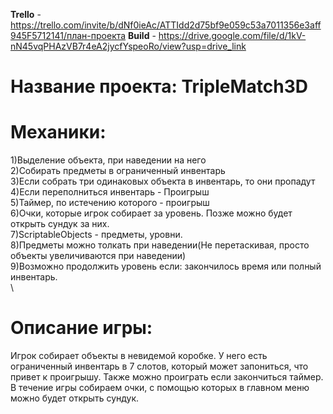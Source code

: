 **Trello** - https://trello.com/invite/b/dNf0ieAc/ATTIdd2d75bf9e059c53a7011356e3aff945F5712141/план-проекта
**Build** - https://drive.google.com/file/d/1kV-nN45vqPHAzVB7r4eA2jycfYspeoRo/view?usp=drive_link

# Название проекта: TripleMatch3D

# Механики:
1)Выделение объекта, при наведении на него\
2)Собирать предметы в ограниченный инвентарь\
3)Если собрать три одинаковых объекта в инвентарь, то они пропадут\
4)Если переполниться инвентарь - Проигрыш\
5)Таймер, по истечению которого - проигрыш\
6)Очки, которые игрок собирает за уровень. Позже можно будет открыть сундук за них.\
7)ScriptableObjects - предметы, уровни.\
8)Предметы можно толкать при наведении(Не перетаскивая, просто объекты увеличиваются при наведении)\
9)Возможно продолжить уровень если: закончилось время или полный инвентарь.\
\
# Описание игры:
Игрок собирает объекты в невидемой коробке. У него есть ограниченный инвентарь в 7 слотов, который может запониться, что привет к проигрышу. Также можно проиграть если закончиться таймер. В течение игры собираем очки, с помощью которых в главном меню можно будет открыть сундук.

